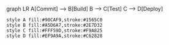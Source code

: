 graph LR
    A[Commit] --> B[Build]
    B --> C[Test]
    C --> D[Deploy]
    
    style A fill:#90CAF9,stroke:#1565C0
    style B fill:#A5D6A7,stroke:#2E7D32
    style C fill:#FFF59D,stroke:#F9A825
    style D fill:#EF9A9A,stroke:#C62828